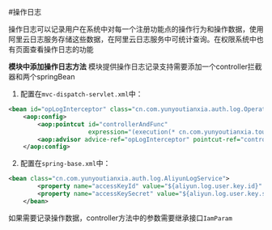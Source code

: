 #操作日志

操作日志可以记录用户在系统中对每一个注册功能点的操作行为和操作数据，使用阿里云日志服务存储这些数据，在阿里云日志服务中可统计查询。在权限系统中也有页面查看操作日志的功能

**模块中添加操作日志方法**
模块提供操作日志记录支持需要添加一个controller拦截器和两个springBean

1. 配置在`mvc-dispatch-servlet.xml`中：

~~~xml
<bean id="opLogInterceptor" class="cn.com.yunyoutianxia.auth.log.OperatorLogMethodInterceptor"></bean>
	<aop:config>
		<aop:pointcut id="controllerAndFunc"
					  expression="(execution(* cn.com.yunyoutianxia.tour.business.controller..*.*(..)))" />
		<aop:advisor advice-ref="opLogInterceptor" pointcut-ref="controllerAndFunc"></aop:advisor>
	</aop:config>
~~~

2. 配置在`spring-base.xml`中：

~~~xml
<bean class="cn.com.yunyoutianxia.auth.log.AliyunLogService">
		<property name="accessKeyId" value="${aliyun.log.user.key.id}" />
		<property name="accessKeySecret" value="${aliyun.log.user.key.secret}"/>
	</bean>

~~~

如果需要记录操作数据，controller方法中的参数需要继承接口`IamParam`

